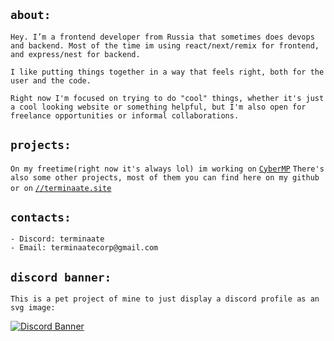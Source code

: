 ## `about:`

```
Hey. I’m a frontend developer from Russia that sometimes does devops and backend. Most of the time im using react/next/remix for frontend, and express/nest for backend.

I like putting things together in a way that feels right, both for the user and the code.

Right now I'm focused on trying to do "cool" things, whether it's just a cool looking website or something helpful, but I'm also open for freelance opportunities or informal collaborations.
```

## `projects:`

`On my freetime(right now it's always lol) im working on` [`CyberMP`](https://cybermp.org)
`There's also some other projects, most of them you can find here on my github or on` [`//terminaate.site`](https://terminaate.github.io)

## `contacts:`

```
- Discord: terminaate
- Email: terminaatecorp@gmail.com
```

## `discord banner:`

`This is a pet project of mine to just display a discord profile as an svg image:`

[![Discord Banner](https://discord-banners-api.terminaate.site/banner/terminaate?fakeProfile=true&cache=true)](https://discord-banners.terminaate.site/)
